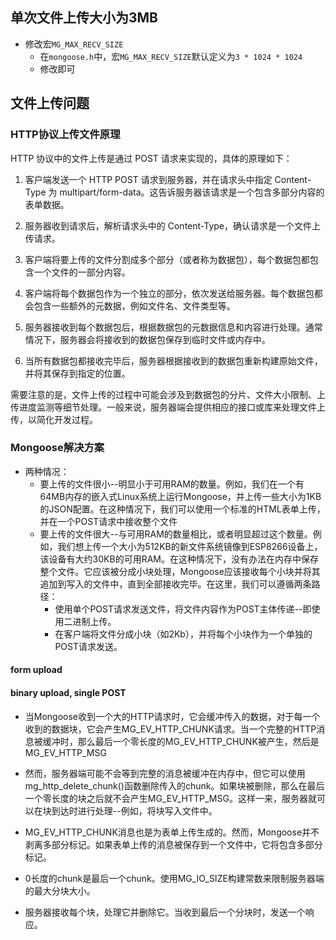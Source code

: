 ## 单次文件上传大小为3MB

+ 修改宏`MG_MAX_RECV_SIZE`
  + 在`mongoose.h`中，宏`MG_MAX_RECV_SIZE`默认定义为`3 * 1024 * 1024`
  + 修改即可

## 文件上传问题

### HTTP协议上传文件原理

HTTP 协议中的文件上传是通过 POST 请求来实现的，具体的原理如下：

1. 客户端发送一个 HTTP POST 请求到服务器，并在请求头中指定 Content-Type 为 multipart/form-data。这告诉服务器该请求是一个包含多部分内容的表单数据。

2. 服务器收到请求后，解析请求头中的 Content-Type，确认请求是一个文件上传请求。

3. 客户端将要上传的文件分割成多个部分（或者称为数据包），每个数据包都包含一个文件的一部分内容。

4. 客户端将每个数据包作为一个独立的部分，依次发送给服务器。每个数据包都会包含一些额外的元数据，例如文件名、文件类型等。

5. 服务器接收到每个数据包后，根据数据包的元数据信息和内容进行处理。通常情况下，服务器会将接收到的数据包保存到临时文件或内存中。

6. 当所有数据包都接收完毕后，服务器根据接收到的数据包重新构建原始文件，并将其保存到指定的位置。

需要注意的是，文件上传的过程中可能会涉及到数据包的分片、文件大小限制、上传进度监测等细节处理。一般来说，服务器端会提供相应的接口或库来处理文件上传，以简化开发过程。

### Mongoose解决方案

+ 两种情况：
  + 要上传的文件很小--明显小于可用RAM的数量。例如，我们在一个有64MB内存的嵌入式Linux系统上运行Mongoose，并上传一些大小为1KB的JSON配置。在这种情况下，我们可以使用一个标准的HTML表单上传，并在一个POST请求中接收整个文件
  + 要上传的文件很大--与可用RAM的数量相比，或者明显超过这个数量。例如，我们想上传一个大小为512KB的新文件系统镜像到ESP8266设备上，该设备有大约30KB的可用RAM。在这种情况下，没有办法在内存中保存整个文件。它应该被分成小块处理，Mongoose应该接收每个小块并将其追加到写入的文件中，直到全部接收完毕。在这里，我们可以遵循两条路径：
    + 使用单个POST请求发送文件，将文件内容作为POST主体传递--即使用二进制上传。
    + 在客户端将文件分成小块（如2Kb），并将每个小块作为一个单独的POST请求发送。

#### form upload

#### binary upload, single POST

+ 当Mongoose收到一个大的HTTP请求时，它会缓冲传入的数据，对于每一个收到的数据块，它会产生MG_EV_HTTP_CHUNK请求。当一个完整的HTTP消息被缓冲时，那么最后一个零长度的MG_EV_HTTP_CHUNK被产生，然后是MG_EV_HTTP_MSG 
+ 然而，服务器端可能不会等到完整的消息被缓冲在内存中，但它可以使用mg_http_delete_chunk()函数删除传入的chunk。如果块被删除，那么在最后一个零长度的块之后就不会产生MG_EV_HTTP_MSG。这样一来，服务器就可以在块到达时进行处理--例如，将块写入文件中。
+ MG_EV_HTTP_CHUNK消息也是为表单上传生成的。然而，Mongoose并不剥离多部分标记。如果表单上传的消息被保存到一个文件中，它将包含多部分标记。

+ 0长度的chunk是最后一个chunk。使用MG_IO_SIZE构建常数来限制服务器端的最大分块大小。

+ 服务器接收每个块，处理它并删除它。当收到最后一个分块时，发送一个响应。